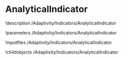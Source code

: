 <!-- MOOSE Object Documentation Stub: Remove this when content is added. -->

# AnalyticalIndicator
!description /Adaptivity/Indicators/AnalyticalIndicator

!parameters /Adaptivity/Indicators/AnalyticalIndicator

!inputfiles /Adaptivity/Indicators/AnalyticalIndicator

!childobjects /Adaptivity/Indicators/AnalyticalIndicator
